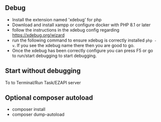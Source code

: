 ## Debug
- Install the extension named 'xdebug' for php
- Download and install xampp or configure docker with PHP 8.1 or later
- follow the instructions in the xdebug config regarding https://xdebug.org/wizard
- run the following command to ensure xdebug is correctly installed `php -v`. If you see the xdebug name there then you are good to go.
- Once the xdebug has been correctly configure you can press F5 or go to run/start debugging to start debugging. 

## Start without debugging
To to Terminal/Run Task/EZAPI server

## Optional composer autoload
- composer install
- composer dump-autoload